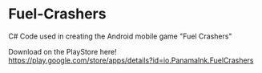 # Fuel-Crashers
C# Code used in creating the Android mobile game "Fuel Crashers"

Download on the PlayStore here!
https://play.google.com/store/apps/details?id=io.PanamaInk.FuelCrashers
